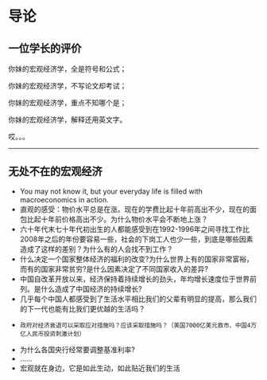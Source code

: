 # 导论

## 一位学长的评价

你妹的宏观经济学，全是符号和公式；

你妹的宏观经济学，不写论文却考试；

你妹的宏观经济学，重点不知哪个是；

你妹的宏观经济学，解释还用英文字。

哎。。。

------------------------------------------------------------------------

## 无处不在的宏观经济

-   You may not know it, but your everyday life is filled with macroeconomics in action.
-   直观的感受：物价水平总是在涨。现在的学费比起十年前高出不少，现在的面包比起十年前价格高出不少。为什么物价水平会不断地上涨？
-   六十年代末七十年代初出生的人都能感受到在1992-1996年之间寻找工作比2008年之后的年份要容易一些，社会的下岗工人也少一些，到底是哪些因素造成了这样的差别？为什么有的人会找不到工作？
-   什么决定一个国家整体经济的福利的改变?为什么世界上有的国家非常富裕，而有的国家非常贫穷?是什么因素决定了不同国家收入的差异?
-   中国自改革开放以来，经济保持着持续增长的劲头，年均增长速度位于世界前列。是什么造成了中国经济的持续增长?
-   几乎每个中国人都感受到了生活水平相比我们的父辈有明显的提高，那么我们的下一代也能有比我们更优越的生活吗？
-     政府对经济衰退可以采取应对措施吗？应该采取措施吗？（美国7000亿美元救市、中国4万亿人民币投资刺激计划）
-   为什么各国央行经常要调整基准利率?
-   …...
-   宏观就在身边，它是如此生动，如此贴近我们的生活

